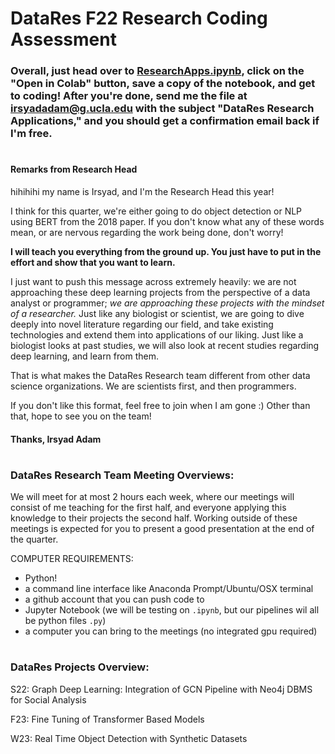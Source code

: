 
# DataRes F22 Research Coding Assessment

### Overall, just head over to [ResearchApps.ipynb], click on the "Open in Colab" button, save a copy of the notebook, and get to coding! After you're done, send me the file at irsyadadam@g.ucla.edu with the subject "DataRes Research Applications," and you should get a confirmation email back if I'm free.

#

#### Remarks from Research Head

hihihihi my name is Irsyad, and I'm the Research Head this year! 

I think for this quarter, we're either going to do object detection or NLP using BERT from the 2018 paper. If you don't know what any of these words mean, or are nervous regarding the work being done, don't worry!

**I will teach you everything from the ground up. You just have to put in the effort and show that you want to learn.**

I just want to push this message across extremely heavily: we are not approaching these deep learning projects from the perspective of a data analyst or programmer; *we are approaching these projects with the mindset of a researcher.* Just like any biologist or scientist, we are going to dive deeply into novel literature regarding our field, and take existing technologies and extend them into applications of our liking. Just like a biologist looks at past studies, we will also look at recent studies regarding deep learning, and learn from them.

That is what makes the DataRes Research team different from other data science organizations. We are scientists first, and then programmers.

If you don't like this format, feel free to join when I am gone :) Other than that, hope to see you on the team!

#### Thanks, Irsyad Adam

#
### DataRes Research Team Meeting Overviews:

We will meet for at most 2 hours each week, where our meetings will consist of me teaching for the first half, and everyone applying this knowledge to their projects the second half. Working outside of these meetings is expected for you to present a good presentation at the end of the quarter.

COMPUTER REQUIREMENTS:
- Python!
- a command line interface like Anaconda Prompt/Ubuntu/OSX terminal
- a github account that you can push code to
- Jupyter Notebook (we will be testing on <code>.ipynb</code>, but our pipelines wil all be python files <code>.py</code>)
- a computer you can bring to the meetings (no integrated gpu required)
#
### DataRes Projects Overview:
  
  S22: Graph Deep Learning: Integration of GCN Pipeline with Neo4j DBMS for Social Analysis
  
  F23: Fine Tuning of Transformer Based Models
  
  W23: Real Time Object Detection with Synthetic Datasets
  
 

  [ResearchApps.ipynb]: ResearchApps.ipynb

